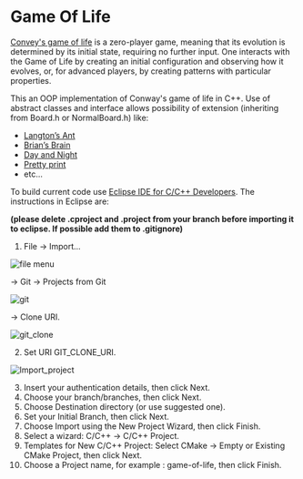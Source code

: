 # Game Of Life 
[Convey's game of life](https://en.wikipedia.org/wiki/Conway%27s_Game_of_Life) is a zero-player game, meaning that its evolution is determined by its initial state, requiring no further input. One interacts with the Game of Life by creating an initial configuration and observing how it evolves, or, for advanced players, by creating patterns with particular properties.

This an OOP implementation of Conway's game of life in C++. 
Use of abstract classes and interface allows possibility of extension (inheriting from Board.h or NormalBoard.h) like:
 - [Langton’s Ant](https://en.wikipedia.org/wiki/Brian%27s_Brain)
 - [Brian’s Brain](https://en.wikipedia.org/wiki/Brian%27s_Brain)
 - [Day and Night](https://en.wikipedia.org/wiki/Day_and_Night_(cellular_automaton))
 - [Pretty print](https://chrome.google.com/webstore/detail/prettyprint/nipdlgebaanapcphbcidpmmmkcecpkhg?hl=en) 
 - etc...
 
To build current code use [Eclipse IDE for C/C++ Developers](https://www.eclipse.org/downloads/packages/release/helios/sr2/eclipse-ide-cc-developers).
The instructions in Eclipse are:

**(please delete .cproject and .project from your branch before importing it to eclipse. If possible add them to .gitignore)**
1. File -> Import... 

![file menu](https://github.com/Tawishi/game_of_life/blob/Issue%233/1.jpg)

   -> Git -> Projects from Git 

![git](https://github.com/Tawishi/game_of_life/blob/Issue%233/2.jpg)

   -> Clone URI.

![git_clone](https://github.com/Tawishi/game_of_life/blob/Issue%233/3.jpg)

2. Set URI GIT_CLONE_URI.

![Import_project](https://github.com/Tawishi/game_of_life/blob/Issue%233/issue2.jpg)

3. Insert your authentication details, then click Next.
4. Choose your branch/branches, then click Next.
5. Choose Destination directory (or use suggested one). 
6. Set your Initial Branch, then click Next.
6. Choose Import using the New Project Wizard, then click Finish.
7. Select a wizard: C/C++ -> C/C++ Project.
8. Templates for New C/C++ Project: Select CMake -> Empty or Existing CMake Project, then click Next.
9. Choose a Project name, for example : game-of-life, then click Finish.
